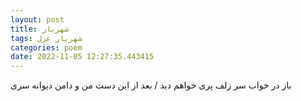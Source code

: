 ```yaml
---
layout: post
title: شهریار
tags: شهریار غزل
categories: poem
date: 2022-11-05 12:27:35.443415
---
```


باز در خواب سر زلف پری خواهم دید / بعد از این دست من و دامن دیوانه سری